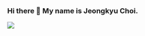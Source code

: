 ### Hi there 👋 My name is Jeongkyu Choi.
<img src="https://img.shields.io/badge/PHP-123435?style=flat-square&logo=PHP&logoColor=white"/>
<!--
**ClairKyu/ClairKyu** is a ✨ _special_ ✨ repository because its `README.md` (this file) appears on your GitHub profile.

Here are some ideas to get you started:

- 🔭 I’m currently working on ...
- 🌱 I’m currently learning ...
- 👯 I’m looking to collaborate on ...
- 🤔 I’m looking for help with ...
- 💬 Ask me about ...
- 📫 How to reach me: ...
- 😄 Pronouns: ...
- ⚡ Fun fact: ...
-->
